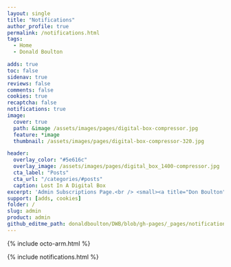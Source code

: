 ```yaml
---
layout: single
title: "Notifications"
author_profile: true
permalink: /notifications.html
tags:
  - Home
  - Donald Boulton

adds: true
toc: false
sidenav: true
reviews: false
comments: false
cookies: true
recaptcha: false
notifications: true
image:
  cover: true
  path: &image /assets/images/pages/digital-box-compressor.jpg
  feature: *image
  thumbnail: /assets/images/pages/digital-box-compressor-320.jpg

header:
  overlay_color: "#5e616c"
  overlay_image: /assets/images/pages/digital_box_1400-compressor.jpg
  cta_label: "Posts"
  cta_url: "/categories/#posts"
  caption: Lost In A Digital Box
excerpt: 'Admin Subscriptions Page.<br /> <small><a title="Don Boulton" href="https://donboulton.com">Jekyll Node Babel Travis CI Build</a></small><br /><br /> {::nomarkdown}<iframe title="Github" style="display: inline-block;" src="https://ghbtns.com/github-btn.html?user=donaldboulton&repo=DWB&type=star&count=true&size=large" frameborder="0" scrolling="0" width="160px" height="30px"></iframe> <iframe title="Fork" style="display: inline-block;" src="https://ghbtns.com/github-btn.html?user=donaldboulton&repo=DWB&type=fork&count=true&size=large" frameborder="0" scrolling="0" width="158px" height="30px"></iframe>{:/nomarkdown}'
support: [adds, cookies]
folder: /
slug: admin
product: admin
github_editme_path: donaldboulton/DWB/blob/gh-pages/_pages/notifications.html
---
```


{% include octo-arm.html %}

{% include notifications.html %}


